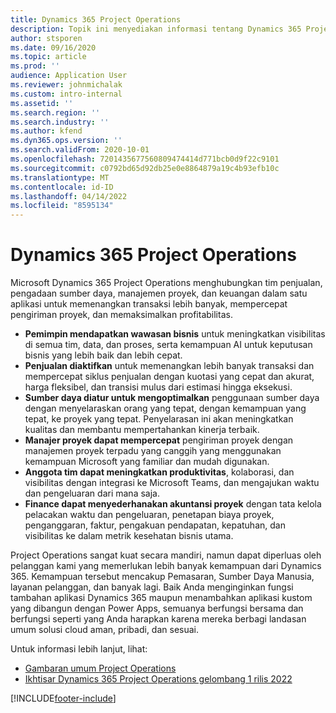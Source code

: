 ```yaml
---
title: Dynamics 365 Project Operations
description: Topik ini menyediakan informasi tentang Dynamics 365 Project operations.
author: stsporen
ms.date: 09/16/2020
ms.topic: article
ms.prod: ''
audience: Application User
ms.reviewer: johnmichalak
ms.custom: intro-internal
ms.assetid: ''
ms.search.region: ''
ms.search.industry: ''
ms.author: kfend
ms.dyn365.ops.version: ''
ms.search.validFrom: 2020-10-01
ms.openlocfilehash: 7201435677560809474414d771bcb0d9f22c9101
ms.sourcegitcommit: c0792bd65d92db25e0e8864879a19c4b93efb10c
ms.translationtype: MT
ms.contentlocale: id-ID
ms.lasthandoff: 04/14/2022
ms.locfileid: "8595134"
---
```

# <a name="dynamics-365-project-operations"></a>Dynamics 365 Project Operations

Microsoft Dynamics 365 Project Operations menghubungkan tim penjualan, pengadaan sumber daya, manajemen proyek, dan keuangan dalam satu aplikasi untuk memenangkan transaksi lebih banyak, mempercepat pengiriman proyek, dan memaksimalkan profitabilitas.

-   **Pemimpin mendapatkan wawasan bisnis** untuk meningkatkan visibilitas di semua tim, data, dan proses, serta kemampuan AI untuk keputusan bisnis yang lebih baik dan lebih cepat.
-   **Penjualan diaktifkan** untuk memenangkan lebih banyak transaksi dan mempercepat siklus penjualan dengan kuotasi yang cepat dan akurat, harga fleksibel, dan transisi mulus dari estimasi hingga eksekusi.
-   **Sumber daya diatur untuk mengoptimalkan** penggunaan sumber daya dengan menyelaraskan orang yang tepat, dengan kemampuan yang tepat, ke proyek yang tepat. Penyelarasan ini akan meningkatkan kualitas dan membantu mempertahankan kinerja terbaik.
-   **Manajer proyek dapat mempercepat** pengiriman proyek dengan manajemen proyek terpadu yang canggih yang menggunakan kemampuan Microsoft yang familiar dan mudah digunakan.
-   **Anggota tim dapat meningkatkan produktivitas**, kolaborasi, dan visibilitas dengan integrasi ke Microsoft Teams, dan mengajukan waktu dan pengeluaran dari mana saja.
-   **Finance dapat menyederhanakan akuntansi proyek** dengan tata kelola pelacakan waktu dan pengeluaran, penetapan biaya proyek, penganggaran, faktur, pengakuan pendapatan, kepatuhan, dan visibilitas ke dalam metrik kesehatan bisnis utama.

Project Operations sangat kuat secara mandiri, namun dapat diperluas oleh pelanggan kami yang memerlukan lebih banyak kemampuan dari Dynamics 365. Kemampuan tersebut mencakup Pemasaran, Sumber Daya Manusia, layanan pelanggan, dan banyak lagi. Baik Anda menginginkan fungsi tambahan aplikasi Dynamics 365 maupun menambahkan aplikasi kustom yang dibangun dengan Power Apps, semuanya berfungsi bersama dan berfungsi seperti yang Anda harapkan karena mereka berbagi landasan umum solusi cloud aman, pribadi, dan sesuai.

Untuk informasi lebih lanjut, lihat:

- [Gambaran umum Project Operations](https://dynamics.microsoft.com/en-us/project-operations/overview/)
- [Ikhtisar Dynamics 365 Project Operations gelombang 1 rilis 2022](/dynamics365-release-plan/2022wave1/finance-operations/dynamics365-project-operations/)


[!INCLUDE[footer-include](includes/footer-banner.md)]
